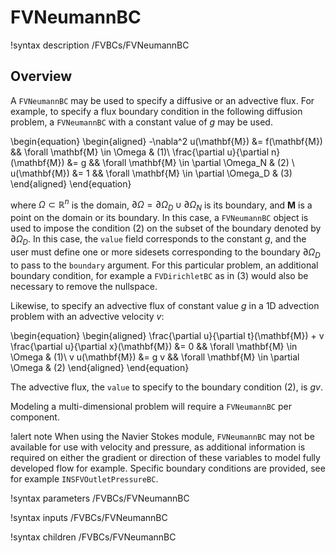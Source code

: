 # FVNeumannBC

!syntax description /FVBCs/FVNeumannBC

## Overview

A `FVNeumannBC` may be used to specify a diffusive or an advective flux. For example,
to specify a flux boundary condition in the following diffusion problem,
a `FVNeumannBC` with a constant value of $g$ may be used.

\begin{equation}
\begin{aligned}
  -\nabla^2 u(\mathbf{M}) &= f(\mathbf{M}) && \forall \mathbf{M} \in \Omega & (1)\\
  \frac{\partial u}{\partial n}(\mathbf{M}) &= g && \forall \mathbf{M} \in \partial \Omega_N & (2) \\
  u(\mathbf{M}) &= 1 && \forall \mathbf{M} \in \partial \Omega_D & (3)
\end{aligned}
\end{equation}

where $\Omega \subset \mathbb{R}^n$ is the domain, $\partial
\Omega = \partial \Omega_D \cup \partial \Omega_N$ is its boundary, and $\mathbf{M}$ is
a point on the domain or its boundary. In this case, a `FVNeumannBC` object is used to impose
the condition (2) on the subset of the boundary denoted by $\partial \Omega_D$. In this case, the
`value` field corresponds to the constant $g$, and the user must define one
or more sidesets corresponding to the boundary $\partial \Omega_D$ to pass to the `boundary` argument.
For this particular problem, an additional boundary condition, for example a
`FVDirichletBC` as in (3) would also be necessary to remove the nullspace.

Likewise, to specify an advective flux of constant value $g$ in a 1D advection
problem with an advective velocity $v$:

\begin{equation}
\begin{aligned}
  \frac{\partial u}{\partial t}(\mathbf{M}) + v \frac{\partial u}{\partial x}(\mathbf{M}) &= 0 && \forall \mathbf{M} \in \Omega & (1)\\
  v u(\mathbf{M}) &= g v && \forall \mathbf{M} \in \partial \Omega & (2)
\end{aligned}
\end{equation}

The advective flux, the `value` to specify to the boundary condition (2), is $g v$.


Modeling a multi-dimensional problem will require a `FVNeumannBC` per component.

!alert note
When using the Navier Stokes module, `FVNeumannBC` may not be available for use with velocity
and pressure, as additional information is required on either the gradient or direction of
these variables to model fully developed flow for example. Specific boundary conditions are
provided, see for example `INSFVOutletPressureBC`.

!syntax parameters /FVBCs/FVNeumannBC

!syntax inputs /FVBCs/FVNeumannBC

!syntax children /FVBCs/FVNeumannBC

